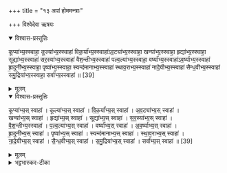 +++
title = "१३ अपां होममन्त्राः"

+++
विश्वेदेवा ऋषयः
<details open><summary>विश्वास-प्रस्तुतिः</summary>

कूप्या॑भ्य॒स्स्वाहा॒ कूल्या॑भ्य॒स्स्वाहा॑ विक॒र्या॑भ्य॒स्स्वाहा॑ऽव॒ट्या॑भ्य॒स्स्वाहा॒ खन्या॑भ्य॒स्स्वाहा॒ हृद्या॑भ्य॒स्स्वाहा॒ सूद्या॑भ्य॒स्स्वाहा॑ सर॒स्या॑भ्य॒स्स्वाहा॑ वैश॒न्तीभ्य॒स्स्वाहा॑ पल्व॒ल्या॑भ्य॒स्स्वाहा॒ वर्ष्या॑भ्य॒स्स्वाहा॑ऽव॒र्ष्याभ्य॒स्स्वाहा॑ ह्रा॒दुनी॑भ्य॒स्स्वाहा॒ पृष्वा॑भ्य॒स्स्वाहा॒ स्यन्द॑मानाभ्य॒स्स्वाहा॑ स्थाव॒राभ्य॒स्स्वाहा॑ नादे॒यीभ्य॒स्स्वाहा॑ सैन्ध॒वीभ्य॒स्स्वाहा॑ समु॒द्रिया॑भ्य॒स्स्वाहा॒ सर्वा॑भ्य॒स्स्वाहा॑ ॥ [39]  
</details>

<details><summary>मूलम्</summary>

कूप्या॑भ्य॒स्स्वाहा॒ कूल्या॑भ्य॒स्स्वाहा॑ विक॒र्या॑भ्य॒स्स्वाहा॑ऽव॒ट्या॑भ्य॒स्स्वाहा॒ खन्या॑भ्य॒स्स्वाहा॒ हृद्या॑भ्य॒स्स्वाहा॒ सूद्या॑भ्य॒स्स्वाहा॑ सर॒स्या॑भ्य॒स्स्वाहा॑ वैश॒न्तीभ्य॒स्स्वाहा॑ पल्व॒ल्या॑भ्य॒स्स्वाहा॒ वर्ष्या॑भ्य॒स्स्वाहा॑ऽव॒र्ष्याभ्य॒स्स्वाहा॑ ह्रा॒दुनी॑भ्य॒स्स्वाहा॒ पृष्वा॑भ्य॒स्स्वाहा॒ स्यन्द॑मानाभ्य॒स्स्वाहा॑ स्थाव॒राभ्य॒स्स्वाहा॑ नादे॒यीभ्य॒स्स्वाहा॑ सैन्ध॒वीभ्य॒स्स्वाहा॑ समु॒द्रिया॑भ्य॒स्स्वाहा॒ सर्वा॑भ्य॒स्स्वाहा॑ ॥ [39]  
</details>

<details open><summary>विश्वास-प्रस्तुतिः</summary>

कूप्या॑भ्य॒स् स्वाहा॑ । कूल्या॑भ्य॒स् स्वाहा॑ । वि॒क॒र्या॑भ्य॒स् स्वाहा॑ । अ॒व॒ट्या॑भ्य॒स् स्वाहा॑ ।  
खन्या॑भ्य॒स् स्वाहा॑ । हृद्या॑भ्य॒स् स्वाहा॑ । सूद्या॑भ्य॒स् स्वाहा॑ । स॒र॒स्या॑भ्य॒स् स्वाहा॑ ।  
वै॒श॒न्तीभ्य॒स्स्वाहा॑ । प॒ल्व॒ल्या॑भ्य॒स् स्वाहा॑ । वर्ष्या॑भ्य॒स् स्वाहा॑ । अ॒व॒र्ष्याभ्य॒स् स्वाहा॑ ।  
ह्रा॒दुनी॑भ्य॒स् स्वाहा॑ ।  पृष्वा॑भ्य॒स् स्वाहा॑ । स्यन्द॑मानाभ्य॒स् स्वाहा॑ । स्था॒व॒राभ्य॒स् स्वाहा॑ ।  
ना॒दे॒यीभ्य॒स् स्वाहा॑ । सै॒न्ध॒वीभ्य॒स् स्वाहा॑ । स॒मु॒द्रिया॑भ्य॒स् स्वाहा॑ । सर्वा॑भ्य॒स् स्वाहा॑ ॥ [39]  
</details>

<details><summary>मूलम्</summary>

कूप्या॑भ्य॒स् स्वाहा॑ । कूल्या॑भ्य॒स् स्वाहा॑ । वि॒क॒र्या॑भ्य॒स् स्वाहा॑ । अ॒व॒ट्या॑भ्य॒स् स्वाहा॑ ।  
खन्या॑भ्य॒स् स्वाहा॑ । हृद्या॑भ्य॒स् स्वाहा॑ । सूद्या॑भ्य॒स् स्वाहा॑ । स॒र॒स्या॑भ्य॒स् स्वाहा॑ ।  
वै॒श॒न्तीभ्य॒स्स्वाहा॑ । प॒ल्व॒ल्या॑भ्य॒स् स्वाहा॑ । वर्ष्या॑भ्य॒स् स्वाहा॑ । अ॒व॒र्ष्याभ्य॒स् स्वाहा॑ ।  
ह्रा॒दुनी॑भ्य॒स् स्वाहा॑ ।  पृष्वा॑भ्य॒स् स्वाहा॑ । स्यन्द॑मानाभ्य॒स् स्वाहा॑ । स्था॒व॒राभ्य॒स् स्वाहा॑ ।  
ना॒दे॒यीभ्य॒स् स्वाहा॑ । सै॒न्ध॒वीभ्य॒स् स्वाहा॑ । स॒मु॒द्रिया॑भ्य॒स् स्वाहा॑ । सर्वा॑भ्य॒स् स्वाहा॑ ॥ [39]  
</details>

<details><summary>भट्टभास्कर-टीका</summary>

1पुनरपि तत्रैव रात्रिहोमेष्वपां होमाः - कूप्याभ्य इत्यादि ॥ कूपाः प्रसिद्धाः । सर्वत्र 'भवे छन्दसि' इति यत् । द्व्यचां 'यतोऽनावः' इत्याद्युदात्तत्वम् । अन्यत्र 'तित्स्वरितम्' इति स्वरितत्वम् । कुल्यासु भवाः कूल्याः छान्दसं दीर्घत्वम् । यद्वा - कूलसमीपभवाः क्षुद्रकूपाः कृऽल्याः । विकर्या भूविवराः । किरतेः ऋदोरप् । विकृतावादेशः करोतेः छान्दसो दीर्घः । अवटा गर्ताः । खन्याः खननेन निर्वृताः तटाकादयः । ह्रदाः अगाधा जलाशयाः । सूदाः कदाचिदप्यशोषितपङ्काः । सुष्ठून्नयनीयाः सूद्या इति केचित् काष्ठादियन्त्रप्रभवा उच्यन्ते । सरांसि स्वयमुत्पन्ना जलाशयाः । आर्तास्वार्तासु स्फुटं पुनःपुनर्विशन्ति उत्पद्यन्ते एष्वाप इति वेशन्ताः । विशतेरौणादिकोऽतच् । वेशन्तहिमवद्भ्यामणि आदत्तभाव [अन्तोदात्तभाव] इति केचित् । पल्वलानि । वन्या जलाशयाः । वर्ष्याः वर्षे भवाः । वर्षे न भवन्तीत्यवर्ष्याः पीडनप्रभवाः । 'ययतोश्चातदर्थे' इत्युत्तरपदान्तोदात्तत्वम् । ह्रादुन्यः ह्रादुशब्दवत्यः । ह्रादेरौणादिको निप्रत्ययः, छान्दसं दीर्घत्वम् । पृष्वाः अवश्यायजलानि संचितानीत्यन्ये । स्यन्दमानाः वहन्त्यो यत्र क्वापि । स्थावराभ्यः तिष्ठन्तीभ्यः यत्र क्वापि । 'स्थेशभास' इति वरच् । नादेय्यः नद्यां भवाः । 'नद्यादिभ्यो ढक्' सैन्धव्यः महानदीप्रभवाः पुन्नदास्सिन्धव इति केचिन् । औत्सर्गिकेण उदात्तनिवृत्तिस्वरेण ङीष उदात्तत्वम् । समुद्रियाभ्यः । 'समुद्राभ्राद्धः' सर्वाभ्य इत्यनुक्तपरिग्रहार्यम् ॥

इति सप्तमे चतुर्थे त्रयोदशोनुवाकः ॥  
</details>
